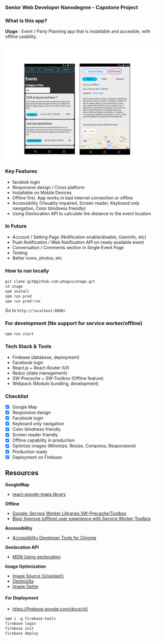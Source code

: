 ### Senior Web Developer Nanodegree - Capstone Project

### What is this app?

**Utage** : Event / Party Planning app that is installable and accesible, with offline usability.

![Screenshot](/scrn.png)

### Key Features
- facebok login
- Responsive design / Cross platform
- Installable on Mobile Devices
- Offline first. App works in bad internet connection or offline
- Accessibility (Visuality impaired, Screen reader, Keyboard only navigation, Color blindness friendly)
- Using Geolocation API to calculate the distance to the event location

### In Future
- Account / Setting Page (Notification enable/disable, Userinfo, etc)
- Push Notification / Web Notification API on newly available event
- Conversation / Comments section in Single Event Page
- Testing
- Better icons, photos, etc

### How to run locally
```
git clone git@github.com:yhagio/utage.git
cd utage
npm install
npm run prod
npm run prod:run
```
Go to `http://localhost:8080/`

### For development (No support for service worker/offline)
```
npm run start
```

### Tech Stack & Tools
- Firebase (database, deployment)
- Facebook login
- React.js + React-Router (UI)
- Redux (state management)
- SW-Precache + SW-Toolbox (Offline feature)
- Webpack (Module bundling, development)

### Checklist
- [X] Google Map
- [X] Responsive design
- [X] Facebook login
- [X] Keyboard only navigation
- [X] Color blindness friendly
- [X] Screen reader friendly
- [X] Offline capability in production
- [X] Optimize images (Minimize, Resize, Compress, Responsieve)
- [X] Production ready
- [X] Deployment on Firebase

## Resources

**GoogleMap**
- [react-google-maps library](https://github.com/tomchentw/react-google-maps)

**Offline**
- [Google: Service Worker Libraries SW-Precache/Toolbox](https://developers.google.com/web/tools/service-worker-libraries/?hl=en)
- [Blog: Improve (offline) user experience with Service Worker Toolbox](https://duske.me/improve-user-experience-with-service-worker-toolbox/)

**Accessibility**
- [Accessibility Developer Tools for Chrome](https://chrome.google.com/webstore/detail/accessibility-developer-t/fpkknkljclfencbdbgkenhalefipecmb?hl=en)

**Geolocation API**
- [MDN Using geolocation](https://developer.mozilla.org/en-US/docs/Web/API/Geolocation/Using_geolocation)

**Image Optimization**
- [Image Source (Unsplash)](https://unsplash.com/photos/icyZmdkCGZ0)
- [Optimizilla](http://optimizilla.com/)
- [Image Optim](https://imageoptim.com/mac)

#### For Deployment
- https://firebase.google.com/docs/cli/
```
npm i -g firebase-tools
firebase login
firebase init
firebase deploy
```